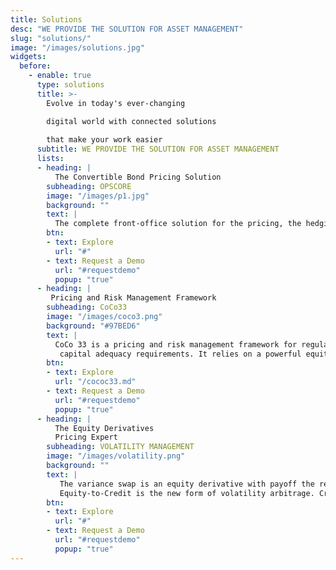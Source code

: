 ```yaml
---
title: Solutions
desc: "WE PROVIDE THE SOLUTION FOR ASSET MANAGEMENT"
slug: "solutions/"
image: "/images/solutions.jpg"
widgets:
  before:
    - enable: true
      type: solutions
      title: >-
        Evolve in today's ever-changing    

        digital world with connected solutions    
        
        that make your work easier
      subtitle: WE PROVIDE THE SOLUTION FOR ASSET MANAGEMENT
      lists:
      - heading: |
          The Convertible Bond Pricing Solution
        subheading: OPSCORE
        image: "/images/p1.jpg"
        background: ""
        text: |
          The complete front-office solution for the pricing, the hedging and the analysis of convertible securities. It consists of three components: a data model of            terms  and conditions, a pricing engine and an excel front-end.   
        btn:
        - text: Explore
          url: "#"
        - text: Request a Demo
          url: "#requestdemo"
          popup: "true"
      - heading: |
         Pricing and Risk Management Framework
        subheading: CoCo33
        image: "/images/coco3.png"
        background: "#97BED6"
        text: |
          CoCo 33 is a pricing and risk management framework for regulatory capital securities issued by banks following the Basel III
           capital adequacy requirements. It relies on a powerful equity-to-credit regime switching reduced form model with stochastic bail-in intensities and                    stochastic credit to analyse AT1 CoCo bonds, perpetual non-cumulative preferred shares and Tier 2 bonds issued by banks.
        btn:
        - text: Explore
          url: "/cococ33.md"
        - text: Request a Demo
          url: "#requestdemo"
          popup: "true"
      - heading: |
          The Equity Derivatives 
          Pricing Expert
        subheading: VOLATILITY MANAGEMENT
        image: "/images/volatility.png"
        background: ""
        text: |
           The variance swap is an equity derivative with payoff the realized variance of the underlying equity or index.
           Equity-to-Credit is the new form of volatility arbitrage. Credit risk (through the probability of the underlying equity jumping to zero) adds a component to            option premium that cannot be financed by the usual rebalancing of the delta hedge issuing from the Black-Scholes-Merton model
        btn:
        - text: Explore
          url: "#"
        - text: Request a Demo
          url: "#requestdemo"
          popup: "true"
---
```


